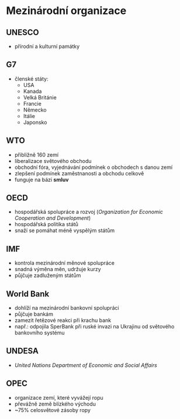 # Mezinárodní organizace
## UNESCO
- přírodní a kulturní památky
## G7
- členské státy:
	- USA
	- Kanada
	- Velká Británie
	- Francie
	- Německo
	- Itálie
	- Japonsko
## WTO
- přibližně 160 zemí
- liberalizace světového obchodu
- obchodní fóra, vyjednávání podmínek o obchodech s danou zemí
- zlepšení podmínek zaměstnanosti a obchodu celkově
- funguje na bázi **smluv**
## OECD
- hospodářská spolupráce a rozvoj (*Organization for Economic Cooperation and Development*)
- hospodářská politika států
- snaží se pomáhat méně vyspělým státům
## IMF
- kontrola mezinárodní měnové spolupráce
- snadná výměna měn, udržuje kurzy
- půjčuje zadluženým státům
## World Bank
- dohlíží na mezinárodní bankovní spolupráci
- půjčuje bankám
- zamezit řetězové reakci při krachu bank
- např.: odpojila SperBank při ruské invazi na Ukrajinu od světového bankovního systému
## UNDESA
- *United Nations Department of Economic and Social Affairs*
## OPEC
- organizace zemí, které vyvážejí ropu
- převážně země blízkého východu
- ~75% celosvětové zásoby ropy